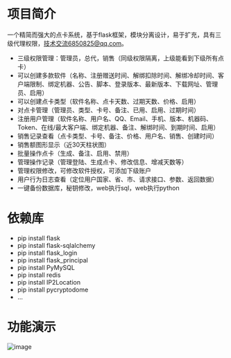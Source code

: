 # 项目简介
一个精简而强大的点卡系统，基于flask框架，模块分离设计，易于扩充，具有三级代理权限，技术交流6850825@qq.com。

* 三级权限管理：管理员，总代，销售（同级权限隔离，上级能看到下级所有点卡）
* 可以创建多款软件（名称、注册赠送时间、解绑扣除时间、解绑冷却时间、客户端限制、绑定机器、公告、脚本、登录版本、最新版本、下载网址、管理员、启用）
* 可以创建点卡类型（软件名称、点卡天数、过期天数、价格、启用）
* 对点卡管理（管理员、类型、卡号、备注、已用、启用、过期时间）
* 注册用户管理（软件名称、用户名、QQ、Email、手机、版本、机器码、Token、在线/最大客户端、绑定机器、备注、解绑时间、到期时间、启用）
* 销售记录查看（点卡类型、卡号、备注、价格、用户名、销售、创建时间）
* 销售额图形显示（近30天柱状图）
* 批量操作点卡（生成、备注、启用、禁用）
* 管理操作记录（管理登陆、生成点卡、修改信息、增减天数等）
* 管理权限修改，可修改软件授权，可添加下级账户
* 用户行为日志查看（定位用户国家、省、市、请求接口、参数、返回数据）
* 一键备份数据库，秘钥修改，web执行sql，web执行python

# 依赖库
* pip install flask
* pip install flask-sqlalchemy
* pip install flask_login
* pip install flask_principal
* pip install PyMySQL
* pip install redis
* pip install IP2Location
* pip install pycryptodome
* ...

# 功能演示
![image](https://github.com/hcaihao/SmartCard/blob/master/Demo.png)
